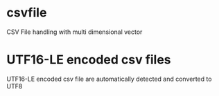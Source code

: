 # csvfile
CSV File handling with multi dimensional vector <br />

# UTF16-LE encoded csv files
UTF16-LE encoded csv file are automatically detected and converted to UTF8 <br />
